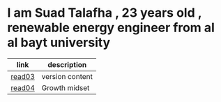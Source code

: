# I am Suad Talafha , 23 years old , renewable energy engineer from al al bayt university 

| link | description |
| ---------------------------------------------------|------------------ |
|[read03](https://suadtalafha.github.io/reading-notes/read03)| version content | 
| [read04](https://suadtalafha.github.io/reading-notes/read04) | Growth midset | 


 

